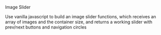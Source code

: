 Image Slider

Use vanilla javascript to build an image slider functions, which
receives an array of images and the container size, and returns
a working slider with prev/next buttons and navigation circles